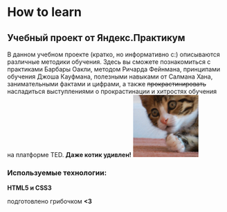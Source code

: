 # How to learn
## Учебный проект от Яндекс.Практикум

В данном учебном проекте (кратко, но информативно с:) описываются различные методики обучения. Здесь вы сможете познакомиться с практиками Барбары Оакли, методом Ричарда Фейнмана, принципами обучения Джоша Кауфмана, полезными навыками от Салмана Хана, занимательными фактами и цифрами, а также ~~прокрастинировать~~ насладиться выступлениями о прокрастинации и хитростях обучения на платформе TED.
**Даже котик удивлен!**
<img  src="./images/gif-1.gif" width="30%">


### Используемые технологии:
**HTML5 и CSS3**

подготовлено грибочком **<3**
